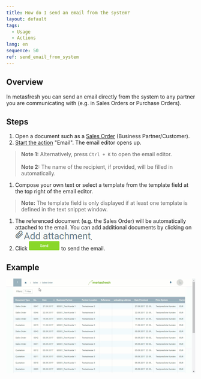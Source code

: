```yaml
---
title: How do I send an email from the system?
layout: default
tags:
  - Usage
  - Actions
lang: en
sequence: 50
ref: send_email_from_system
---
```


## Overview
In metasfresh you can send an email directly from the system to any partner you are communicating with (e.g. in Sales Orders or Purchase Orders).

## Steps
1. Open a document such as a [Sales Order](SalesOrder_recording) (Business Partner/Customer).
1. [Start the action](StartAction) "Email". The email editor opens up.
 >**Note 1:** Alternatively, press `Ctrl + K` to open the email editor.<br><br>
 >**Note 2:** The name of the recipient, if provided, will be filled in automatically.

1. Compose your own text or select a template from the template field at the top right of the email editor.
 >**Note:** The template field is only displayed if at least one template is defined in the text snippet window.

1. The referenced document (e.g. the Sales Order) will be automatically attached to the email. You can add additional documents by clicking on ![](assets/add_attachment.png).
1. Click ![](assets/send_email_button.png) to send the email.

## Example
![](assets/Send_email_from_system.gif)
